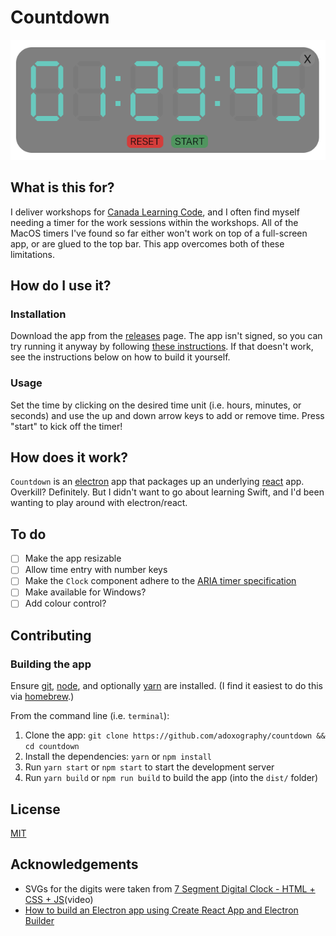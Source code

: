 # Countdown
![Countdown screenshot](/docs/screenshot.png)

## What is this for?
I deliver workshops for [Canada Learning Code](https://canadalearningcode.ca), and I often find myself needing a timer for the work sessions within the workshops. All of the MacOS timers I've found so far either won't work on top of a full-screen app, or are glued to the top bar. This app overcomes both of these limitations.

## How do I use it?
### Installation
Download the app from the [releases](https://github.com/adoxography/countdown/releases) page. The app isn't signed, so you can try running it anyway by following [these instructions](https://support.apple.com/en-ca/guide/mac-help/mh40616/mac). If that doesn't work, see the instructions below on how to build it yourself.

### Usage
Set the time by clicking on the desired time unit (i.e. hours, minutes, or seconds) and use the up and down arrow keys to add or remove time. Press "start" to kick off the timer!

## How does it work?
`Countdown` is an [electron](https://github.com/electron/electron) app that packages up an underlying [react](https://github.com/facebook/react) app. Overkill? Definitely. But I didn't want to go about learning Swift, and I'd been wanting to play around with electron/react.

## To do
- [ ] Make the app resizable
- [ ] Allow time entry with number keys
- [ ] Make the `Clock` component adhere to the [ARIA timer specification](https://developer.mozilla.org/en-US/docs/Web/Accessibility/ARIA/Roles/ARIA_timer_role)
- [ ] Make available for Windows?
- [ ] Add colour control?

## Contributing

### Building the app
Ensure [git](https://git-scm.com/book/en/v2/Getting-Started-Installing-Git), [node](https://nodejs.org/en/), and optionally [yarn](https://classic.yarnpkg.com/en/docs/install/#mac-stable) are installed. (I find it easiest to do this via [homebrew](https://brew.sh/).)

From the command line (i.e. `terminal`):
1. Clone the app: `git clone https://github.com/adoxography/countdown && cd countdown`
1. Install the dependencies: `yarn` or `npm install`
1. Run `yarn start` or `npm start` to start the development server
1. Run `yarn build` or `npm run build` to build the app (into the `dist/` folder)

## License
[MIT](/LICENSE)

## Acknowledgements
- SVGs for the digits were taken from [7 Segment Digital Clock - HTML + CSS + JS](https://www.youtube.com/watch?v=GlzDSCErJXs)(video)
- [How to build an Electron app using Create React App and Electron Builder](https://www.codementor.io/@randyfindley/how-to-build-an-electron-app-using-create-react-app-and-electron-builder-ss1k0sfer)
